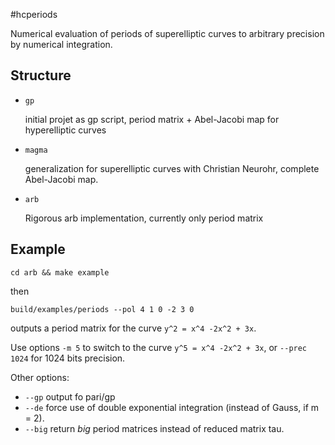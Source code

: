 #hcperiods

Numerical evaluation of periods of superelliptic curves to
arbitrary precision by numerical integration.

## Structure

- `gp`

  initial projet as gp script, period matrix + Abel-Jacobi map for hyperelliptic curves

- `magma`

  generalization for superelliptic curves with Christian Neurohr,
  complete Abel-Jacobi map.

- `arb`

  Rigorous arb implementation, currently only period matrix

## Example

```
cd arb && make example
```
then
```
build/examples/periods --pol 4 1 0 -2 3 0
```
outputs a period matrix for the curve `y^2 = x^4 -2x^2 + 3x`.

Use options `-m 5` to switch to the curve `y^5 = x^4 -2x^2 + 3x`,
or `--prec 1024` for 1024 bits precision.

Other options:
- `--gp` output fo pari/gp
- `--de` force use of double exponential integration (instead of Gauss, if m = 2).
- `--big` return *big* period matrices instead of reduced matrix tau.
